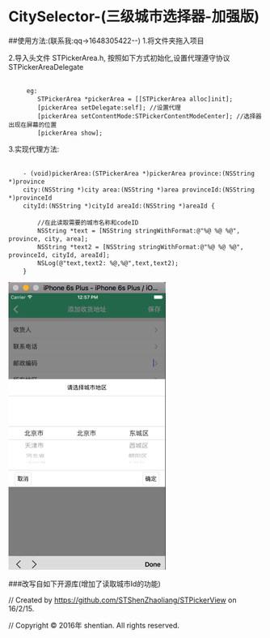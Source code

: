 # CitySelector-(三级城市选择器-加强版)

##使用方法:(联系我:qq->1648305422--)
1.将文件夹拖入项目

2.导入头文件 STPickerArea.h, 按照如下方式初始化,设置代理遵守协议STPickerAreaDelegate
<pre><code>
     eg:
        STPickerArea *pickerArea = [[STPickerArea alloc]init];
        [pickerArea setDelegate:self]; //设置代理
        [pickerArea setContentMode:STPickerContentModeCenter]; //选择器出现在屏幕的位置
        [pickerArea show];
</code></pre>
       
3.实现代理方法:
<pre><code>
	- (void)pickerArea:(STPickerArea *)pickerArea province:(NSString *)province 
	city:(NSString *)city area:(NSString *)area provinceId:(NSString *)provinceId 
	cityId:(NSString *)cityId areaId:(NSString *)areaId {

	    //在此读取需要的城市名称和codeID
	    NSString *text = [NSString stringWithFormat:@"%@ %@ %@", province, city, area];
	    NSString *text2 = [NSString stringWithFormat:@"%@ %@ %@", provinceId, cityId, areaId];
	    NSLog(@"text,text2: %@,%@",text,text2);
	}
</code></pre>
 
![Alt text](/img.png)

###改写自如下开源库(增加了读取城市Id的功能)

//  Created by https://github.com/STShenZhaoliang/STPickerView on 16/2/15.

//  Copyright © 2016年 shentian. All rights reserved.
